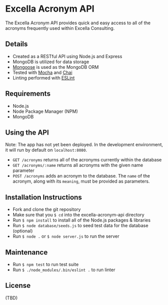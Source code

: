 # Excella Acronym API

The Excella Acronym API provides quick and easy access to all of the acronyms frequently used within Excella Consulting.

## Details

* Created as a RESTful API using Node.js and Express
* MongoDB is utilized for data storage
* [Mongoose](http://mongoosejs.com/) is used as the MongoDB ORM
* Tested with [Mocha](https://github.com/mochajs/mocha) and [Chai](https://github.com/chaijs/chai)
* Linting performed with [ESLint](https://github.com/eslint/eslint)

## Requirements

* Node.js
* Node Package Manager (NPM)
* MongoDB

## Using the API

Note: The app has not yet been deployed. In the development environment, it will run by default on `localhost:8080`.

* `GET /acronyms` returns all of the acronyms currently within the database
* `GET /acronyms/:name` returns all acronyms with the given name parameter
* `POST /acronyms` adds an acronym to the database. The `name` of the acronym, along with its `meaning`, must be provided as parameters.

## Installation Instructions

* Fork and clone the git repository
* Make sure that you `$ cd` into the excella-acronym-api directory
* Run `$ npm install` to install all of the Node.js packages & libraries
* Run `$ node database/seeds.js` to seed test data for the database (optional)
* Run `$ node .` or `$ node server.js` to run the server

## Maintenance

* Run `$ npm test` to run test suite
* Run `$ ./node_modules/.bin/eslint .` to run linter

## License

(TBD)

